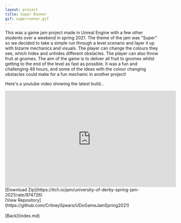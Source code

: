 ```yaml
---
layout: project
title: Super Runner
gif: superrunner.gif
---
```





This was a game jam project made in Unreal Engine with a few other students over a weekend in spring 2021.
The theme of the jam was "Super" so we decided to take a simple run through a level scenario and layer it up with bizarre mechanics and visuals.
The player can change the colours they see, which hides and unhides different obstacles.
The player can also throw fruit at gnomes. The aim of the game is to deliver all fruit to gnomes whilst getting to the end of the level as fast as possible.
It was a fun and challenging 48 hours, and some of the ideas with the colour changing obstacles could make for a fun mechanic in another project!

Here's a youtube video showing the latest build...
<iframe width="560" height="315" src="https://www.youtube.com/embed/dI7oWSxMpkw" title="YouTube video player" frameborder="0" allow="accelerometer; autoplay; clipboard-write; encrypted-media; gyroscope; picture-in-picture" allowfullscreen></iframe>
<br>
[Download Zip](https://itch.io/jam/university-of-derby-spring-jam-2021/rate/974726)
<br>
[View Repository](https://github.com/CritneySpears/UDoGameJamSpring2021)
<br>
<br>
[Back](index.md)